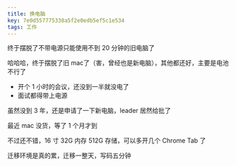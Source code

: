 ```yaml
---
title: 换电脑
key: 7e0d557775338a5f2e0edb5ef5c1e534
tags: 工作
---
```


终于摆脱了不带电源只能使用不到 20 分钟的旧电脑了

<!--more-->

哈哈哈，终于摆脱了旧 mac了（害，曾经也是新电脑），其他都还好，主要是电池不行了

- 开个 1 小时的会议，还没到一半就没电了
- 面试都得带上电源

虽然没到 3 年，还是申请了一下新电脑，leader 居然给批了

最近 mac 没货，等了 1 个月才到

不过还不错，16 寸 32G 内存 512G 存储，可以多开几个 Chrome Tab 了

迁移环境是真的累，迁移一整天，写码五分钟